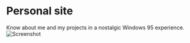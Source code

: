 # Personal site
Know about me and my projects in a nostalgic Windows 95 experience.
![Screenshot](https://www.imagemhost.com.br/images/2020/04/26/banner.png)
